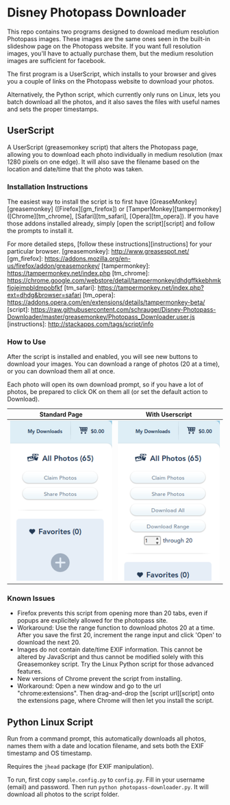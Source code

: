 # Disney Photopass Downloader
[logo]: https://raw.githubusercontent.com/schrauger/Disney-Photopass-Downloader/master/images/logo_rectangle_64.png
This repo contains two programs designed to download medium resolution Photopass images. These images are the same ones seen in the built-in slideshow page on the Photopass website. If you want full resolution images, you'll have to actually purchase them, but the medium resolution images are sufficient for facebook.

The first program is a UserScript, which installs to your browser and gives you a couple of links on the Photopass website to download your photos.

Alternatively, the Python script, which currently only runs on Linux, lets you batch download all the photos, and it also saves the files with useful names and sets the proper timestamps.

## UserScript
A UserScript (greasemonkey script) that alters the Photopass page, allowing you to download each photo individually in medium resolution (max 1280 pixels on one edge). It will also save the filename based on the location and date/time that the photo was taken.

### Installation Instructions
The easiest way to install the script is to first have [GreaseMonkey][greasemonkey] ([Firefox][gm_firefox]) or [TamperMonkey][tampermonkey] ([Chrome][tm_chrome], [Safari][tm_safari], [Opera][tm_opera]). If you have those addons installed already, simply [open the script][script] and follow the prompts to install it.

For more detailed steps, [follow these instructions][instructions] for your particular browser.
[greasemonkey]: http://www.greasespot.net/
[gm_firefox]: https://addons.mozilla.org/en-us/firefox/addon/greasemonkey/
[tampermonkey]: https://tampermonkey.net/index.php
[tm_chrome]: https://chrome.google.com/webstore/detail/tampermonkey/dhdgffkkebhmkfjojejmpbldmpobfkf
[tm_safari]: https://tampermonkey.net/index.php?ext=dhdg&browser=safari
[tm_opera]: https://addons.opera.com/en/extensions/details/tampermonkey-beta/
[script]: https://raw.githubusercontent.com/schrauger/Disney-Photopass-Downloader/master/greasemonkey/Photopass_Downloader.user.js
[instructions]: http://stackapps.com/tags/script/info

### How to Use
After the script is installed and enabled, you will see new buttons to download your images. You can download a range of photos (20 at a time), or you can download them all at once.

Each photo will open its own download prompt, so if you have a lot of photos, be prepared to click OK on them all (or set the default action to Download).

| Standard Page  | With Userscript  |
|---|---|
|![Before][before]|![After][after] |

[before]: /images/without_script.png?raw=true "Before script is installed"
[after]: /images/with_script.png?raw=true "After script is installed"

### Known Issues
* Firefox prevents this script from opening more than 20 tabs, even if popups are explicitely allowed for the photopass site.
 * Workaround: Use the range function to download photos 20 at a time. After you save the first 20, increment the range input and click 'Open' to download the next 20.
* Images do not contain date/time EXIF information. This cannot be altered by JavaScript and thus cannot be modified solely with this Greasemonkey script. Try the Linux Python script for those advanced features.
* New versions of Chrome prevent the script from installing.
 * Workaround: Open a new window and go to the url "chrome:extensions". Then drag-and-drop the [script url][script] onto the extensions page, where Chrome will then let you install the script.

## Python Linux Script
Run from a command prompt, this automatically downloads all photos, names them with a date and location filename, and sets both the EXIF timestamp and OS timestamp.

Requires the `jhead` package (for EXIF manipulation).

To run, first copy `sample.config.py` to `config.py`. Fill in your username (email) and password. Then run `python photopass-downloader.py`. It will download all photos to the script folder.
